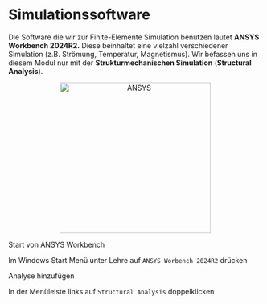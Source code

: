# Simulationssoftware

Die Software die wir zur Finite-Elemente Simulation benutzen lautet **ANSYS Workbench 2024R2.** Diese beinhaltet eine vielzahl verschiedener Simulation (z.B. Strömung, Temperatur, Magnetismus). Wir befassen uns in diesem Modul nur mit der **Strukturmechanischen Simulation** (**Structural Analysis**).

<figure style="text-align:center;">
    <img src="../images/ANSYS.png" alt="ANSYS" width="300">
</figure>

<div class="steps" markdown="1">

  <div class="step" >
    <p class="step-title" role="heading" aria-level="2">Start von ANSYS Workbench</p>
    <p>Im Windows Start Menü unter Lehre auf <code>ANSYS Worbench 2024R2</code> drücken</p>
  </div>

  <div class="step" >
    <p class="step-title" role="heading" aria-level="2">Analyse hinzufügen</p>
    <p>In der Menüleiste links auf <code>Structural Analysis</code> doppelklicken</p>
  </div>

</div>
